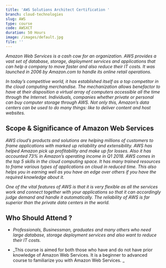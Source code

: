 ```yaml
---
title: 'AWS Solutions Architect Certification '
branch: cloud-technologies
slug: AWS
type: course
code: AWSXCT
duration: 50 Hours
image: /images/default.jpg
file: ''
---
```

_Amazon Web Services is a cash cow for an organization. AWS provides a vast set of database, storage, deployment services and applications that can help a company to move faster and also reduce their IT costs. It was launched in 2006 by Amazon.com to handle its online retail operations._

 _In today’s competitive world, it has established itself as a top competitor in the cloud computing merchandise. The mechanization allows benefactor to have at their disposition a virtual array of computers accessible all the time through the Internet. Individuals, companies whether private or personal can buy computer storage through AWS. Not only this, Amazon’s data centers can be used to do many things: like to deliver content and host websites._

## Scope & Significance of Amazon Web Services
_AWS cloud’s products and solutions are helping millions of customers to frame applications with marked up reliability and extensibility. AWS has helped Amazon pick up profitability and make up for losses. Also it has accounted 73% in Amazon’s operating income in Q1 2018. AWS comes in the top 5 skills in the cloud computing space. It has many trained resources to frame various types of applications on cloud in reduced time. This also helps you in earning well as you have an edge over others if you have the required knowledge about it._ 

_One of the vital features of AWS is that it is very flexible as all the services work and connect together with your applications so that it can accordingly judge demand and handle it automatically. The reliability of AWS is far superior than the private data centers in the world._

## Who Should Attend ?
- _Professionals, Businessman, graduates and many others who need large database, storage deployment services and also want to reduce their IT costs._

- _This course is aimed for both those who have and do not have prior knowledge of Amazon Web Services. It is a beginner to advanced course to familiarize you with Amazon Web Services._

